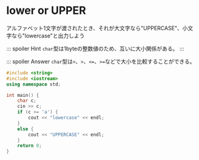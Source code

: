 # lower or UPPER
アルファベット1文字が渡されたとき、それが大文字なら"UPPERCASE"、小文字なら"lowercase"と出力しよう

::: spoiler Hint
`char`型は1byteの整数値のため、互いに大小関係がある。
:::

::: spoiler Answer
`char`型は`<`、`>`、`<=`、`>=`などで大小を比較することができる。
```cpp
#include <string>
#include <iostream>
using namespace std;

int main() {
    char c;
    cin >> c;
    if (c >= 'a') {
        cout << "lowercase" << endl;
    }
    else {
        cout << "UPPERCASE" << endl;
    }
    return 0;
}